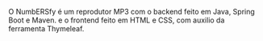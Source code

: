 O NumbERSfy é um reprodutor MP3 com o backend feito em Java, Spring Boot e Maven. e o frontend feito em HTML e CSS, com auxilio da ferramenta Thymeleaf.
